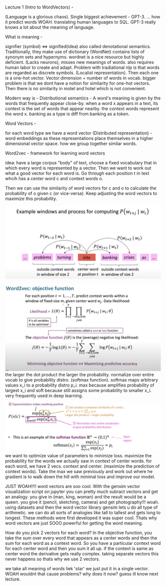 Lecture 1 (Intro to WordVectors) -

(Language is a glorious chaos). Single biggest achievement - GPT-3. \...
how it predict words WOAH. translating human languages to SQL. GPT-3
really knows a lot about the meaning of language.

What is meaning -

signifier (symbol) \<=\> signified(idea) also called denotational
semantics. Traditionally, they make use of dictionary (WordNet) contains
lists of synonym sets and hypernyms. wordnet is a nice resource but
highly deficient. (Lacks neurons), misses new meanings of words. also
requires human labor to create and adapt. Problem with tradiational nlp
is that words are regarded as discrete symbols. (Localist
representation). Then each one is a one-hot vector. Vector dimension =
number of words in vocab. bigger problem is that we dont have a notion
for similarity for one-hot vectors. Then there is no similarity in motel
and hotel which is not convenient.

Modern way is - Distributional semantics - A word\'s meaning is given by
the words that frequently appear close-by. when a word x appears in a
text, its context is the set of words that appear nearby. the context
words represent the word x. banking as a type is diff from banking as a
token.

Word Vectors -

for each word type we have a word vector (Distributed representation) -
word embeddings as these representations place themselves in a higher
dimensional vector space. how we group together similar words.

Word2vec - framework for learning word vectors

idea: have a large corpus \"body\" of text, choose a fixed vocabulary
that in which every word is represented by a vector. Then we want to
work out what a good vector for each word is. Go through each position t
in text whcih has a center word c and context words o.

Then we can use the similarity of word vectors for c and o to calculate
the probability of o given c (or vice-versa). Keep adjusting the word
vectors to maximize this probability.

![](images/image1.png)

![](images/image2.png)
the larger the dot product the larger the probability. normalize over
entire vocab to give probability distro. (softmax function). softmax
maps arbitrary values x_i to a probability distro p_i. max because
amplifies probability of largest x_i and soft because still assigns some
probability to smaller x_i. very frequently used in deep learning.

![](images/image3.png)
we want to optimize value of parameters to minimize loss. maximize the
probability for the words we actually saw in context of center words.
for each word, we have 2 vecs. context and center. (maximize the
prediction of context words). Take the max we saw previously and work
out where he gradient is to walk down the hill with minimal loss and
improve our model.

JUST WOAH!!!! word vectors are soo cool. With the gensim vector
visualization script on jupyter you can pretty much subract vectors and
get an analogy. you give in (man, king, woman) and the result would be a
queen. you give it (pencil, sketching, camera) and get photography!!!
woah. using datasets and then the word vector library gensim lets u do
all type of arithmetic. we can do all sorts of analogies like tall to
tallest and gets long to longest. These methods were first developed it
was super cool. Thats why word vectors are just SOOO powerful for
getting the word meaning.

How do you pick 2 vectors for each word? In the objective function, you
take the sum over every word that appears as a center words and then the
sum for each word as a context word. So you have a particular context
word for each center word and then you sum it all up. if the context is
same as center word the derivative gets really complex. taking separate
vectors this never happens so thats why we use 2 vectors.

we take all meaning of words liek \'star\' we just put it in a single
vector. WOAH wouldnt that cause problems? why does it now? guess ill
know next lecture.
